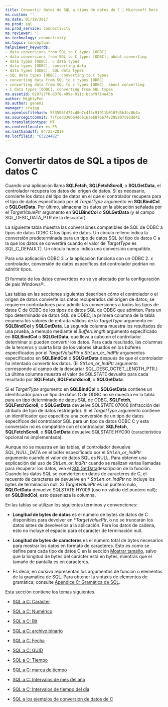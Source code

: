 ```yaml
---
title: Convertir datos de SQL a tipos de datos de C | Microsoft Docs
ms.custom: ''
ms.date: 01/19/2017
ms.prod: sql
ms.prod_service: connectivity
ms.reviewer: ''
ms.technology: connectivity
ms.topic: conceptual
helpviewer_keywords:
- data conversions from SQL to C types [ODBC]
- data conversions from SQL to C types [ODBC], about converting
- data types [ODBC], C data types
- data types [ODBC], converting data
- data types [ODBC], SQL data types
- SQL data types [ODBC], converting to C types
- converting data from SQL to c types [ODBC]
- converting data from SQL to c types [ODBC], about converting
- C data types [ODBC], converting from SQL types
ms.assetid: 029727f6-d3f0-499a-911c-bcaf9714e43b
author: MightyPen
ms.author: genemi
manager: craigg
ms.openlocfilehash: 553596f474cd8e7c4f4c91911b0167d5b1bc0b4a
ms.sourcegitcommit: f7fced330b64d6616aeb8766747295807c92dd41
ms.translationtype: MT
ms.contentlocale: es-ES
ms.lasthandoff: 04/23/2019
ms.locfileid: "63224482"
---
```

# <a name="converting-data-from-sql-to-c-data-types"></a>Convertir datos de SQL a tipos de datos C
Cuando una aplicación llama **SQLFetch**, **SQLFetchScroll**, o **SQLGetData**, el controlador recupera los datos del origen de datos. Si es necesario, convierte los datos del tipo de datos en el que el controlador recupera para el tipo de datos especificado por el *TargetType* argumento en **SQLBindCol** o **SQLGetData.** Por último, almacena los datos en la ubicación señalada por el *TargetValuePtr* argumento en **SQLBindCol** o **SQLGetData** (y el campo SQL_DESC_DATA_PTR de la descartar).  
  
 La siguiente tabla muestra las conversiones compatibles de SQL de ODBC a tipos de datos ODBC C los tipos de datos. Un círculo relleno indica la conversión predeterminada para un tipo de datos SQL (el tipo de datos C a la que los datos se convertirá cuando el valor de *TargetType* es SQL_C_DEFAULT). Un círculo hueco indica una conversión compatible.  
  
 Para una aplicación ODBC 3 *.x* la aplicación funciona con un ODBC 2. *x* controlador, conversión de datos específicos del controlador podrían no admitir tipos.  
  
 El formato de los datos convertidos no se ve afectado por la configuración de país Windows®.  
  
 Las tablas en las secciones siguientes describen cómo el controlador o el origen de datos convierte los datos recuperados del origen de datos; se requieren controladores para admitir las conversiones a todos los tipos de datos C de ODBC de los tipos de datos SQL de ODBC que admiten. Para un tipo determinado de datos SQL de ODBC, la primera columna de la tabla enumera los valores de entrada válidos de la *TargetType* argumento en **SQLBindCol** y **SQLGetData**. La segunda columna muestra los resultados de una prueba, a menudo mediante el *BufferLength* argumento especificado en **SQLBindCol** o **SQLGetData**, que lleva a cabo en el controlador determinar si pueden convertir los datos. Para cada resultado, las columnas de la terceros y cuarta lista de los valores situados en los búferes especificados por el *TargetValuePtr* y *StrLen_or_IndPtr* argumentos especificados en **SQLBindCol** o **SQLGetData** después de que el controlador ha intentado convertir los datos. (El *StrLen_or_IndPtr* argumento corresponde al campo de la descartar SQL_DESC_OCTET_LENGTH_PTR.) La última columna muestra el valor de SQLSTATE devuelto para cada resultado por **SQLFetch**, **SQLFetchScroll**, o **SQLGetData**.  
  
 Si el *TargetType* argumento en **SQLBindCol** o **SQLGetData** contiene un identificador para un tipo de datos C de ODBC no se muestra en la tabla para un tipo determinado de datos SQL de ODBC,  **SQLFetch**, **SQLFetchScroll**, o **SQLGetData** devuelve SQLSTATE 07006 (infracción del atributo de tipo de datos restringido). Si el *TargetType* argumento contiene un identificador que especifica una conversión de un tipo de datos específicos del controlador SQL para un tipo de datos ODBC C y esta conversión no es compatible con el controlador, **SQLFetch**, **SQLFetchScroll**, o **SQLGetData** devuelve SQLSTATE HYC00 (característica opcional no implementada).  
  
 Aunque no se muestra en las tablas, el controlador devuelve SQL_NULL_DATA en el búfer especificado por el *StrLen_or_IndPtr* argumento cuando el valor de datos SQL es NULL. Para obtener una explicación del uso de *StrLen_or_IndPtr* cuando se realizan varias llamadas para recuperar los datos, vea el [SQLGetData](../../../odbc/reference/syntax/sqlgetdata-function.md)descripción de la función. Cuando los datos SQL se convierten en datos de caracteres de C, el recuento de caracteres se devuelve en \* *StrLen_or_IndPtr* no incluye los bytes de terminación null. Si *TargetValuePtr* es un puntero nulo, **SQLGetData** devuelve SQLSTATE HY009 (uso no válido del puntero null); en **SQLBindCol**, esto desenlaza la columna.  
  
 En las tablas se utilizan los siguientes términos y convenciones:  
  
-   **Longitud de bytes de datos** es el número de bytes de datos de C disponibles para devolver en **TargetValuePtr*, o no se truncarán los datos antes de devolverlos a la aplicación. Para los datos de cadena, esto no incluye el espacio para el carácter de terminación null.  
  
-   **Longitud de bytes de caracteres** es el número total de bytes necesarios para mostrar los datos en formato de caracteres. Esto es como se define para cada tipo de datos C en la sección [Mostrar tamaño](../../../odbc/reference/appendixes/display-size.md), salvo que la longitud de bytes del carácter está en bytes, mientras que el tamaño de pantalla es en caracteres.  
  
-   Es decir, en *cursiva* representan los argumentos de función o elementos de la gramática de SQL. Para obtener la sintaxis de elementos de gramática, consulte [Apéndice C: Gramática de SQL](../../../odbc/reference/appendixes/appendix-c-sql-grammar.md).  
  
 Esta sección contiene los temas siguientes.  
  
-   [SQL a C: Carácter](../../../odbc/reference/appendixes/sql-to-c-character.md)  
  
-   [SQL a C: Numérico](../../../odbc/reference/appendixes/sql-to-c-numeric.md)  
  
-   [SQL a C: Bit](../../../odbc/reference/appendixes/sql-to-c-bit.md)  
  
-   [SQL a C: archivo binario](../../../odbc/reference/appendixes/sql-to-c-binary.md)  
  
-   [SQL a C: Fecha](../../../odbc/reference/appendixes/sql-to-c-date.md)  
  
-   [SQL a C: GUID](../../../odbc/reference/appendixes/sql-to-c-guid.md)  
  
-   [SQL a C: Tiempo](../../../odbc/reference/appendixes/sql-to-c-time.md)  
  
-   [SQL a C: marca de tiempo](../../../odbc/reference/appendixes/sql-to-c-timestamp.md)  
  
-   [SQL a C: Intervalos de mes del año](../../../odbc/reference/appendixes/sql-to-c-year-month-intervals.md)  
  
-   [SQL a C: Intervalos de tiempo del día](../../../odbc/reference/appendixes/sql-to-c-day-time-intervals.md)  
  
-   [SQL a los ejemplos de conversión de datos de C](../../../odbc/reference/appendixes/sql-to-c-data-conversion-examples.md)

